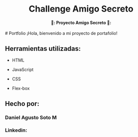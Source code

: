 <h1 align="center"> Challenge Amigo Secreto </h1>

<h4 align="center">
  🚧: Proyecto Amigo Secreto 🚧:
</h4>
# Portfolio ¡Hola, bienvenido a mi proyecto de portafolio!


## Herramientas utilizadas:

* HTML

* JavaScript

* CSS

* Flex-box

## Hecho por:

### Daniel Agusto Soto M

### Linkedin: 

